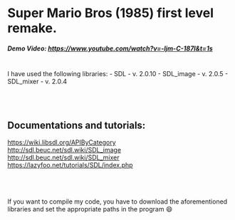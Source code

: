 # Super Mario Bros (1985) first level remake.

##### Demo Video: https://www.youtube.com/watch?v=-ljm-C-187I&t=1s

<br>
I have used the following libraries:
- SDL 	    - v. 2.0.10
- SDL_image - v. 2.0.5
- SDL_mixer - v. 2.0.4

<br><br>
## Documentations and tutorials:

https://wiki.libsdl.org/APIByCategory   
http://sdl.beuc.net/sdl.wiki/SDL_image  
http://sdl.beuc.net/sdl.wiki/SDL_mixer  
https://lazyfoo.net/tutorials/SDL/index.php  

<br><br><br>
If you want to compile my code, you have to download the aforementioned libraries and set the appropriate paths in the program :smile:
